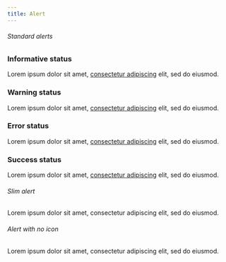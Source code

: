 ```yaml
---
title: Alert
---
```

<h6>Standard alerts</h6>

<div class="usa-alert usa-alert--info" >
  <div class="usa-alert__body">
    <h3 class="usa-alert__heading">Informative status</h3>
    <p class="usa-alert__text">Lorem ipsum dolor sit amet, <a href="javascript:void(0);">consectetur adipiscing</a> elit, sed do eiusmod.</p>
  </div>
</div>

<div class="usa-alert usa-alert--warning" >
  <div class="usa-alert__body">
    <h3 class="usa-alert__heading">Warning status</h3>
    <p class="usa-alert__text">Lorem ipsum dolor sit amet, <a href="javascript:void(0);">consectetur adipiscing</a> elit, sed do eiusmod.</p>
  </div>
</div>

<div class="usa-alert usa-alert--error" role="alert">
  <div class="usa-alert__body">
    <h3 class="usa-alert__heading">Error status</h3>
    <p class="usa-alert__text">Lorem ipsum dolor sit amet, <a href="javascript:void(0);">consectetur adipiscing</a> elit, sed do eiusmod.</p>
  </div>
</div>

<div class="usa-alert usa-alert--success" >
  <div class="usa-alert__body">
    <h3 class="usa-alert__heading">Success status</h3>
    <p class="usa-alert__text">Lorem ipsum dolor sit amet, <a href="javascript:void(0);">consectetur adipiscing</a> elit, sed do eiusmod.</p>
  </div>
</div>

<h6>Slim alert</h6>

<div class="usa-alert usa-alert--info usa-alert--slim" >
  <div class="usa-alert__body">
    <p class="usa-alert__text">Lorem ipsum dolor sit amet, consectetur adipiscing elit, sed do eiusmod.</p>
  </div>
</div>

<h6>Alert with no icon</h6>

<div class="usa-alert usa-alert--info usa-alert--no-icon" >
  <div class="usa-alert__body">
    <p class="usa-alert__text">Lorem ipsum dolor sit amet, consectetur adipiscing elit, sed do eiusmod.</p>
  </div>
</div>